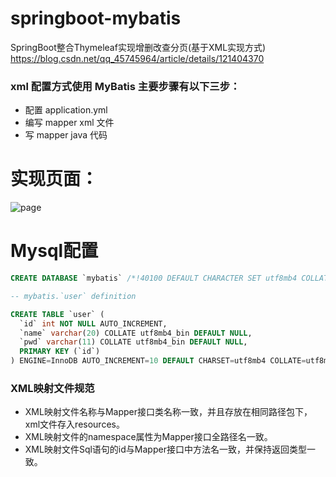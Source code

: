 # springboot-mybatis
SpringBoot整合Thymeleaf实现增删改查分页(基于XML实现方式)
https://blog.csdn.net/qq_45745964/article/details/121404370

### xml 配置方式使用 MyBatis 主要步骤有以下三步：

- 配置 application.yml
- 编写 mapper xml 文件
- 写 mapper java 代码
  
# 实现页面：
![page](/images/page.jpg)

# Mysql配置
```sql
CREATE DATABASE `mybatis` /*!40100 DEFAULT CHARACTER SET utf8mb4 COLLATE utf8mb4_bin */ /*!80016 DEFAULT ENCRYPTION='N' */;
```
```sql
-- mybatis.`user` definition

CREATE TABLE `user` (
  `id` int NOT NULL AUTO_INCREMENT,
  `name` varchar(20) COLLATE utf8mb4_bin DEFAULT NULL,
  `pwd` varchar(11) COLLATE utf8mb4_bin DEFAULT NULL,
  PRIMARY KEY (`id`)
) ENGINE=InnoDB AUTO_INCREMENT=10 DEFAULT CHARSET=utf8mb4 COLLATE=utf8mb4_bin;
```

### XML映射文件规范
- XML映射文件名称与Mapper接口类名称一致，并且存放在相同路径包下，xml文件存入resources。
- XML映射文件的namespace属性为Mapper接口全路径名一致。
- XML映射文件Sql语句的id与Mapper接口中方法名一致，并保持返回类型一致。
